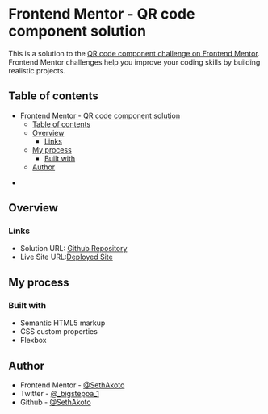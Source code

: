 # Frontend Mentor - QR code component solution

This is a solution to the [QR code component challenge on Frontend Mentor](https://www.frontendmentor.io/challenges/qr-code-component-iux_sIO_H). Frontend Mentor challenges help you improve your coding skills by building realistic projects. 

## Table of contents

- [Frontend Mentor - QR code component solution](#frontend-mentor---qr-code-component-solution)
  - [Table of contents](#table-of-contents)
  - [Overview](#overview)
    - [Links](#links)
  - [My process](#my-process)
    - [Built with](#built-with)
  - [Author](#author)

*

## Overview

### Links

- Solution URL: [Github Repository](https://github.com/SethAkoto/FrontendMentor.git)
- Live Site URL:[Deployed Site]( https://frontend-mentor-liart-xi.vercel.app/)


## My process

### Built with

- Semantic HTML5 markup
- CSS custom properties
- Flexbox

## Author

- Frontend Mentor - [@SethAkoto](https://www.frontendmentor.io/profile/@SethAkoto)
- Twitter - [@_bigsteppa_1](https://www.twitter.com/@_bigsteppa_1)
- Github - [@SethAkoto](https://github.com/SethAkoto)


